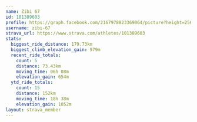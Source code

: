 ```yaml
---
name: Zibi 67
id: 101389603
profile: https://graph.facebook.com/2167978823369064/picture?height=256&width=256
username: zibi-67
strava_url: https://www.strava.com/athletes/101389603
stats:
  biggest_ride_distance: 179.73km
  biggest_climb_elevation_gain: 979m
  recent_ride_totals:
    count: 5
    distance: 73.43km
    moving_time: 06h 08m
    elevation_gain: 654m
  ytd_ride_totals:
    count: 15
    distance: 152km
    moving_time: 18h 38m
    elevation_gain: 1052m
layout: strava_member
--- 
```

